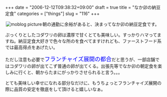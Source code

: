 +++
date = "2006-12-12T09:38:32+09:00"
draft = true
title = "なか卯の納豆定食"
categories = ["things"]
slug = "116"
+++

<a rel="lightbox" href="https://keruru.net/images/457dfa07d3c7f-img011.jpg"><img vspace="2" hspace="2" border="0" align="left" title="moblogPicture" alt="moblog picture" src="https://keruru.net/images/457dfa07d3c7f-thumb_img011.jpg" /></a>
<!-- bodytext -->

朝の通勤に余裕があると、決まってなか卯の納豆定食です。

ぷっくりとしたコダワリの卵は濃厚で甘くとても美味しい。すっかりハマってますね。納豆定食大好きで色々な所のを食べてますけれども、ファーストフード系では最高得点をあげたい。

ただし注意も必要で<font size="+1" color="blue">フランチャイズ展開の都合</font>だと思うが、一部店舗ではコダワリの卵が出てこず普通の卵が出てくる。出張先等でなか卯の朝定食を楽しみに行くと、朝からたまにがっかりさせられると言う。。。

とても美味しい幸せになれる部分なだけに、もうちょっとフランチャイズ展開の際に品質の安定を徹底をして頂けると嬉しいなぁ。

<!-- bodytext end -->
